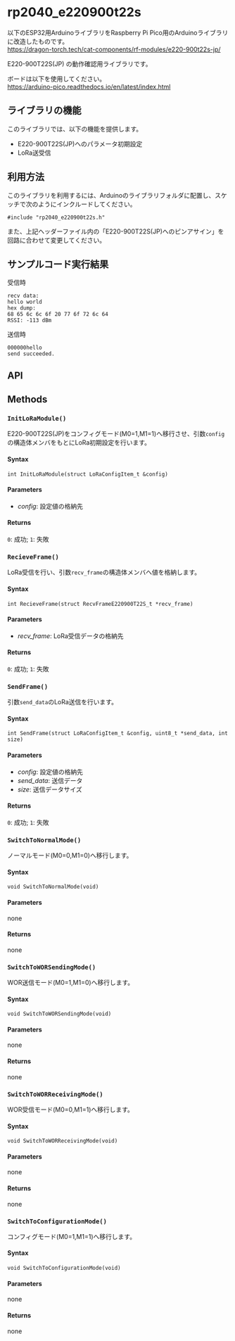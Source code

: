 # rp2040_e220900t22s
以下のESP32用ArduinoライブラリをRaspberry Pi Pico用のArduinoライブラリに改造したものです。<br>
https://dragon-torch.tech/cat-components/rf-modules/e220-900t22s-jp/

E220-900T22S(JP) の動作確認用ライブラリです。

ボードは以下を使用してください。<br>
https://arduino-pico.readthedocs.io/en/latest/index.html

## ライブラリの機能
このライブラリでは、以下の機能を提供します。
* E220-900T22S(JP)へのパラメータ初期設定
* LoRa送受信

## 利用方法
このライブラリを利用するには、Arduinoのライブラリフォルダに配置し、スケッチで次のようにインクルードしてください。
```
#include "rp2040_e220900t22s.h"
```
また、上記ヘッダーファイル内の「E220-900T22S(JP)へのピンアサイン」を回路に合わせて変更してください。

## サンプルコード実行結果
受信時
```
recv data:
hello world
hex dump:
68 65 6c 6c 6f 20 77 6f 72 6c 64 
RSSI: -113 dBm
```

送信時
```
000000hello
send succeeded.
```

## API

## Methods

### `InitLoRaModule()`
E220-900T22S(JP)をコンフィグモード(M0=1,M1=1)へ移行させ、引数`config`の構造体メンバをもとにLoRa初期設定を行います。
#### Syntax
```
int InitLoRaModule(struct LoRaConfigItem_t &config)
```
#### Parameters
* _config_: 設定値の格納先
#### Returns
`0`: 成功; `1`: 失敗

### `RecieveFrame()`
LoRa受信を行い、引数`recv_frame`の構造体メンバへ値を格納します。
#### Syntax
```
int RecieveFrame(struct RecvFrameE220900T22S_t *recv_frame)
```
#### Parameters
* _recv_frame_: LoRa受信データの格納先
#### Returns
`0`: 成功; `1`: 失敗

### `SendFrame()`
引数`send_data`のLoRa送信を行います。
#### Syntax
```
int SendFrame(struct LoRaConfigItem_t &config, uint8_t *send_data, int size)
```
#### Parameters
* _config_: 設定値の格納先
* _send_data_: 送信データ
* _size_: 送信データサイズ
#### Returns
`0`: 成功; `1`: 失敗

### `SwitchToNormalMode()`
ノーマルモード(M0=0,M1=0)へ移行します。
#### Syntax
```
void SwitchToNormalMode(void)
```
#### Parameters
none
#### Returns
none

### `SwitchToWORSendingMode()`
WOR送信モード(M0=1,M1=0)へ移行します。
#### Syntax
```
void SwitchToWORSendingMode(void)
```
#### Parameters
none
#### Returns
none

### `SwitchToWORReceivingMode()`
WOR受信モード(M0=0,M1=1)へ移行します。
#### Syntax
```
void SwitchToWORReceivingMode(void)
```
#### Parameters
none
#### Returns
none

### `SwitchToConfigurationMode()`
コンフィグモード(M0=1,M1=1)へ移行します。
#### Syntax
```
void SwitchToConfigurationMode(void)
```
#### Parameters
none
#### Returns
none

